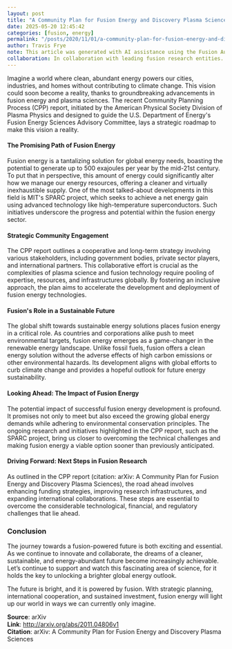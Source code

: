 ```yaml
---
layout: post
title: "A Community Plan for Fusion Energy and Discovery Plasma Sciences"
date: 2025-05-20 12:45:42
categories: [fusion, energy]
permalink: "/posts/2020/11/01/a-community-plan-for-fusion-energy-and-discovery-plasma-sciences/"
author: Travis Frye
note: This article was generated with AI assistance using the Fusion Authority Engine, orchestrated by Travis Frye.
collaboration: In collaboration with leading fusion research entities.
---
```


Imagine a world where clean, abundant energy powers our cities, industries, and homes without contributing to climate change. This vision could soon become a reality, thanks to groundbreaking advancements in fusion energy and plasma sciences. The recent Community Planning Process (CPP) report, initiated by the American Physical Society Division of Plasma Physics and designed to guide the U.S. Department of Energy's Fusion Energy Sciences Advisory Committee, lays a strategic roadmap to make this vision a reality.

#### The Promising Path of Fusion Energy

Fusion energy is a tantalizing solution for global energy needs, boasting the potential to generate up to 500 exajoules per year by the mid-21st century. To put that in perspective, this amount of energy could significantly alter how we manage our energy resources, offering a cleaner and virtually inexhaustible supply. One of the most talked-about developments in this field is MIT's SPARC project, which seeks to achieve a net energy gain using advanced technology like high-temperature superconductors. Such initiatives underscore the progress and potential within the fusion energy sector.

#### Strategic Community Engagement

The CPP report outlines a cooperative and long-term strategy involving various stakeholders, including government bodies, private sector players, and international partners. This collaborative effort is crucial as the complexities of plasma science and fusion technology require pooling of expertise, resources, and infrastructures globally. By fostering an inclusive approach, the plan aims to accelerate the development and deployment of fusion energy technologies.

#### Fusion's Role in a Sustainable Future

The global shift towards sustainable energy solutions places fusion energy in a critical role. As countries and corporations alike push to meet environmental targets, fusion energy emerges as a game-changer in the renewable energy landscape. Unlike fossil fuels, fusion offers a clean energy solution without the adverse effects of high carbon emissions or other environmental hazards. Its development aligns with global efforts to curb climate change and provides a hopeful outlook for future energy sustainability.

#### Looking Ahead: The Impact of Fusion Energy

The potential impact of successful fusion energy development is profound. It promises not only to meet but also exceed the growing global energy demands while adhering to environmental conservation principles. The ongoing research and initiatives highlighted in the CPP report, such as the SPARC project, bring us closer to overcoming the technical challenges and making fusion energy a viable option sooner than previously anticipated.

#### Driving Forward: Next Steps in Fusion Research

As outlined in the CPP report (citation: arXiv: A Community Plan for Fusion Energy and Discovery Plasma Sciences), the road ahead involves enhancing funding strategies, improving research infrastructures, and expanding international collaborations. These steps are essential to overcome the considerable technological, financial, and regulatory challenges that lie ahead.

### Conclusion

The journey towards a fusion-powered future is both exciting and essential. As we continue to innovate and collaborate, the dreams of a cleaner, sustainable, and energy-abundant future become increasingly achievable. Let’s continue to support and watch this fascinating area of science, for it holds the key to unlocking a brighter global energy outlook.

The future is bright, and it is powered by fusion. With strategic planning, international cooperation, and sustained investment, fusion energy will light up our world in ways we can currently only imagine.

**Source**: arXiv  
**Link**: http://arxiv.org/abs/2011.04806v1  
**Citation**: arXiv: A Community Plan for Fusion Energy and Discovery Plasma Sciences
